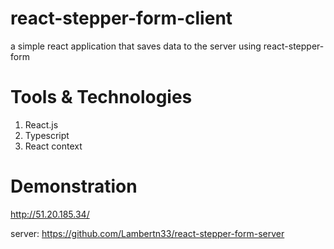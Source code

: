 # react-stepper-form-client
a simple react application that saves data to the server using react-stepper-form

# Tools & Technologies
1. React.js
2. Typescript
3. React context

# Demonstration
http://51.20.185.34/

server: https://github.com/Lambertn33/react-stepper-form-server
